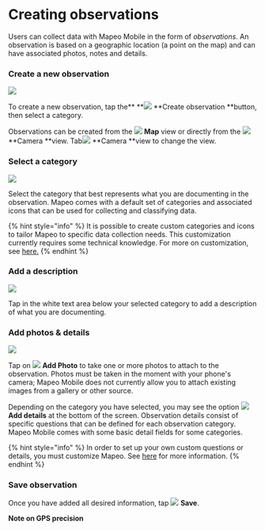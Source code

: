 # Creating observations

Users can collect data with Mapeo Mobile in the form of _observations_. An observation is based on a geographic location (a point on the map) and can have associated photos, notes and details.

### Create a new observation

![](<../../../../.gitbook/assets/mm-homescreen (1).png>)

To create a new observation, tap the** **![](../../../.gitbook/assets/create\_observation.png) **Create observation **button, then select a category.

Observations can be created from the ![](https://lh4.googleusercontent.com/kZF8mKvkk2rQmed-6BC1i\_rDrGE2x320yJXXJW8ie\_0YuuF8AXUKPOPq9j\_cxIsVEOh33BhsDtJH8U-pz4LS4nCwCjJBvNH0LnUEtJrJqr2MkmrrSAcRfTYlP0kpCrs5qE1fsPpx) **Map** view or directly from the ![](https://lh6.googleusercontent.com/frEQrTzBVEG1\_7QbIuBtPoJmeTnZnLZ7vFuCJIm7wOly9cfTeBfqhEKvHOwk1feLIsyvNECJTOaEpUOA5l-Tuid1i-oToURZ4P52iJEAcpgzgQkAJnvKTN\_d1UXd8FUE9-mNg1Sk) **Camera **view. Tab![](https://lh6.googleusercontent.com/frEQrTzBVEG1\_7QbIuBtPoJmeTnZnLZ7vFuCJIm7wOly9cfTeBfqhEKvHOwk1feLIsyvNECJTOaEpUOA5l-Tuid1i-oToURZ4P52iJEAcpgzgQkAJnvKTN\_d1UXd8FUE9-mNg1Sk) **Camera **view to change the view.

### Select a category

![](../../../../.gitbook/assets/mm-categories.png)

Select the category that best represents what you are documenting in the observation. Mapeo comes with a default set of categories and associated icons that can be used for collecting and classifying data.&#x20;

{% hint style="info" %}
It is possible to create custom categories and icons to tailor Mapeo to specific data collection needs. This customization currently requires some technical knowledge. For more on customization, see [here.](broken-reference)
{% endhint %}

### Add a description

![](../../../../.gitbook/assets/mm-new-observation.png)

Tap in the white text area below your selected category to add a description of what you are documenting.

### Add photos & details

![](../../../../.gitbook/assets/mm-observation-add-details.png)

Tap on ![](https://lh6.googleusercontent.com/frEQrTzBVEG1\_7QbIuBtPoJmeTnZnLZ7vFuCJIm7wOly9cfTeBfqhEKvHOwk1feLIsyvNECJTOaEpUOA5l-Tuid1i-oToURZ4P52iJEAcpgzgQkAJnvKTN\_d1UXd8FUE9-mNg1Sk) **Add Photo** to take one or more photos to attach to the observation.  Photos must be taken in the moment with your phone's camera; Mapeo Mobile does not currently allow you to attach existing images from a gallery or other source.

Depending on the category you have selected, you may see the option ![](<../../../.gitbook/assets/app icons\_Details.png>) **Add details** at the bottom of the screen. Observation details consist of specific questions that can be defined for each observation category. Mapeo Mobile comes with some basic detail fields for some categories.&#x20;

{% hint style="info" %}
In order to set up your own custom questions or details, you must customize Mapeo. See [here](broken-reference) for more information.
{% endhint %}

### Save observation

Once you have added all desired information, tap ![](<../../../.gitbook/assets/app icons\_Save-check.png>) **Save**.

**Note on GPS precision**
